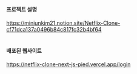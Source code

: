 #### 프로젝트 설명
https://minjunkim21.notion.site/Netflix-Clone-cf71dca137a0496b84c817fc32b4bf64
<br /><br />
#### 배포된 웹사이트
https://netflix-clone-next-js-pied.vercel.app/login
